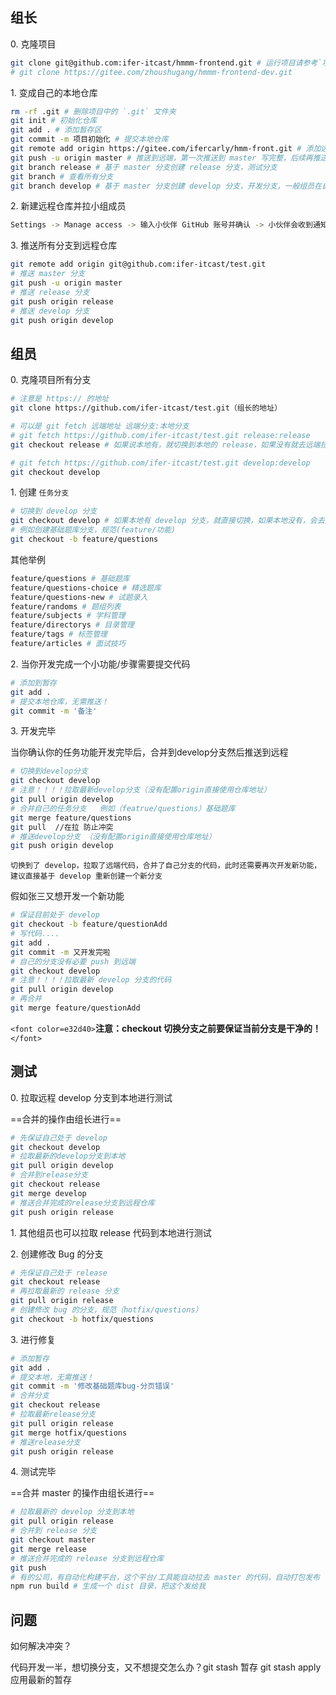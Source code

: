 ## 组长

0\. 克隆项目

```bash
git clone git@github.com:ifer-itcast/hmmm-frontend.git # 运行项目请参考`项目环境`
# git clone https://gitee.com/zhoushugang/hmmm-frontend-dev.git
```

1\. 变成自己的本地仓库

```bash
rm -rf .git # 删除项目中的 `.git` 文件夹
git init # 初始化仓库
git add . # 添加暂存区 
git commit -m 项目初始化 # 提交本地仓库
git remote add origin https://gitee.com/ifercarly/hmm-front.git # 添加远程仓库地址
git push -u origin master # 推送到远端，第一次推送到 master 写完整，后续再推送到 master 只需要 git push 就行啦
git branch release # 基于 master 分支创建 release 分支，测试分支
git branch # 查看所有分支
git branch develop # 基于 master 分支创建 develop 分支，开发分支，一般组员在自己的分支把代码完毕后，都要合到这个分支上面
```

2\. 新建远程仓库并拉小组成员

```bash
Settings -> Manage access -> 输入小伙伴 GitHub 账号并确认 -> 小伙伴会收到通知，点击确认（如出现404，把这个地址粘贴到已登录 GitHub 的浏览器）
```

3\. 推送所有分支到远程仓库

```bash
git remote add origin git@github.com:ifer-itcast/test.git
# 推送 master 分支
git push -u origin master
# 推送 release 分支
git push origin release
# 推送 develop 分支
git push origin develop
```

## 组员

0\. 克隆项目所有分支

```bash
# 注意是 https:// 的地址
git clone https://github.com/ifer-itcast/test.git（组长的地址）

# 可以是 git fetch 远端地址 远端分支:本地分支
# git fetch https://github.com/ifer-itcast/test.git release:release
git checkout release # 如果说本地有，就切换到本地的 release，如果没有就去远端拉取 release 并切换

# git fetch https://github.com/ifer-itcast/test.git develop:develop
git checkout develop
```

1\. 创建 `任务分支`

```bash
# 切换到 develop 分支
git checkout develop # 如果本地有 develop 分支，就直接切换，如果本地没有，会去远端把 develop 拉过来并切换到 develop
# 例如创建基础题库分支，规范(feature/功能)
git checkout -b feature/questions
```

其他举例

```bash
feature/questions # 基础题库
feature/questions-choice # 精选题库
feature/questions-new # 试题录入
feature/randoms # 题组列表
feature/subjects # 学科管理
feature/directorys # 目录管理
feature/tags # 标签管理
feature/articles # 面试技巧
```

2\. 当你开发完成一个小功能/步骤需要提交代码

```bash
# 添加到暂存
git add .
# 提交本地仓库，无需推送！
git commit -m '备注'
```

3\. 开发完毕

当你确认你的任务功能开发完毕后，合并到develop分支然后推送到远程

```bash
# 切换到develop分支
git checkout develop
# 注意！！！！拉取最新develop分支（没有配置origin直接使用仓库地址）
git pull origin develop
# 合并自己的任务分支   例如（featrue/questions）基础题库
git merge feature/questions
git pull  //在拉 防止冲突
# 推送develop分支 （没有配置origin直接使用仓库地址）
git push origin develop
```

`切换到了 develop，拉取了远端代码，合并了自己分支的代码，此时还需要再次开发新功能，建议直接基于 develop 重新创建一个新分支`

假如张三又想开发一个新功能

```bash
# 保证目前处于 develop
git checkout -b feature/questionAdd
# 写代码....
git add .
git commit -m 又开发完啦
# 自己的分支没有必要 push 到远端
git checkout develop
# 注意！！！！拉取最新 develop 分支的代码
git pull origin develop
# 再合并
git merge feature/questionAdd
```

`<font color=e32d40>`**注意：checkout 切换分支之前要保证当前分支是干净的！**`</font>`

## 测试

0\. 拉取远程 develop 分支到本地进行测试

==合并的操作由组长进行==

```bash
# 先保证自己处于 develop
git checkout develop
# 拉取最新的develop分支到本地
git pull origin develop
# 合并到release分支
git checkout release
git merge develop
# 推送合并完成的release分支到远程仓库
git push origin release
```

1\. 其他组员也可以拉取 release 代码到本地进行测试

2\. 创建修改 Bug 的分支

```bash
# 先保证自己处于 release
git checkout release
# 再拉取最新的 release 分支
git pull origin release
# 创建修改 bug 的分支，规范（hotfix/questions）
git checkout -b hotfix/questions
```

3\. 进行修复

```bash
# 添加暂存
git add .
# 提交本地，无需推送！
git commit -m '修改基础题库bug-分页错误'
# 合并分支
git checkout release
# 拉取最新release分支
git pull origin release
git merge hotfix/questions
# 推送release分支
git push origin release
```

4\. 测试完毕

==合并 master 的操作由组长进行==

```bash
# 拉取最新的 develop 分支到本地
git pull origin release
# 合并到 release 分支
git checkout master
git merge release
# 推送合并完成的 release 分支到远程仓库
git push
# 有的公司，有自动化构建平台，这个平台/工具能自动拉去 master 的代码，自动打包发布
npm run build # 生成一个 dist 目录，把这个发给我
```

## 问题

如何解决冲突？

代码开发一半，想切换分支，又不想提交怎么办？git stash 暂存  git stash apply 应用最新的暂存
